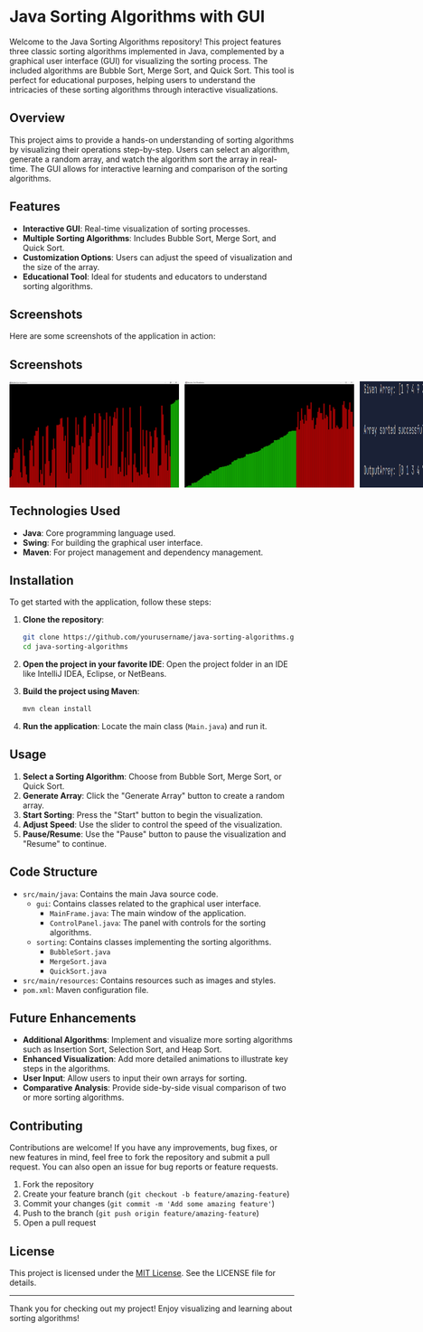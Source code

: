 # Java Sorting Algorithms with GUI

Welcome to the Java Sorting Algorithms repository! This project features three classic sorting algorithms implemented in Java, complemented by a graphical user interface (GUI) for visualizing the sorting process. The included algorithms are Bubble Sort, Merge Sort, and Quick Sort. This tool is perfect for educational purposes, helping users to understand the intricacies of these sorting algorithms through interactive visualizations.

## Overview

This project aims to provide a hands-on understanding of sorting algorithms by visualizing their operations step-by-step. Users can select an algorithm, generate a random array, and watch the algorithm sort the array in real-time. The GUI allows for interactive learning and comparison of the sorting algorithms.

## Features

- **Interactive GUI**: Real-time visualization of sorting processes.
- **Multiple Sorting Algorithms**: Includes Bubble Sort, Merge Sort, and Quick Sort.
- **Customization Options**: Users can adjust the speed of visualization and the size of the array.
- **Educational Tool**: Ideal for students and educators to understand sorting algorithms.

## Screenshots

Here are some screenshots of the application in action:

<h2>Screenshots</h2>
<div style="display: flex;">
  <img src="res/images/screenshot1.png" alt="Sorting Visualization 1" width="300" style="margin-right: 10px;">
  <img src="res/images/screenshot2.png" alt="Sorting Visualization 2" width="300" style="margin-right: 10px;">
  <img src="res/images/screenshot3.png" alt="Sorting Visualization 3" width="300">
</div>

## Technologies Used

- **Java**: Core programming language used.
- **Swing**: For building the graphical user interface.
- **Maven**: For project management and dependency management.

## Installation

To get started with the application, follow these steps:

1. **Clone the repository**:
   ```bash
   git clone https://github.com/yourusername/java-sorting-algorithms.git
   cd java-sorting-algorithms
   ```

2. **Open the project in your favorite IDE**: Open the project folder in an IDE like IntelliJ IDEA, Eclipse, or NetBeans.

3. **Build the project using Maven**:
   ```bash
   mvn clean install
   ```

4. **Run the application**: Locate the main class (`Main.java`) and run it.

## Usage

1. **Select a Sorting Algorithm**: Choose from Bubble Sort, Merge Sort, or Quick Sort.
2. **Generate Array**: Click the "Generate Array" button to create a random array.
3. **Start Sorting**: Press the "Start" button to begin the visualization.
4. **Adjust Speed**: Use the slider to control the speed of the visualization.
5. **Pause/Resume**: Use the "Pause" button to pause the visualization and "Resume" to continue.

## Code Structure

- `src/main/java`: Contains the main Java source code.
  - `gui`: Contains classes related to the graphical user interface.
    - `MainFrame.java`: The main window of the application.
    - `ControlPanel.java`: The panel with controls for the sorting algorithms.
  - `sorting`: Contains classes implementing the sorting algorithms.
    - `BubbleSort.java`
    - `MergeSort.java`
    - `QuickSort.java`
- `src/main/resources`: Contains resources such as images and styles.
- `pom.xml`: Maven configuration file.

## Future Enhancements

- **Additional Algorithms**: Implement and visualize more sorting algorithms such as Insertion Sort, Selection Sort, and Heap Sort.
- **Enhanced Visualization**: Add more detailed animations to illustrate key steps in the algorithms.
- **User Input**: Allow users to input their own arrays for sorting.
- **Comparative Analysis**: Provide side-by-side visual comparison of two or more sorting algorithms.

## Contributing

Contributions are welcome! If you have any improvements, bug fixes, or new features in mind, feel free to fork the repository and submit a pull request. You can also open an issue for bug reports or feature requests.

1. Fork the repository
2. Create your feature branch (`git checkout -b feature/amazing-feature`)
3. Commit your changes (`git commit -m 'Add some amazing feature'`)
4. Push to the branch (`git push origin feature/amazing-feature`)
5. Open a pull request

## License

This project is licensed under the [MIT License](LICENSE). See the LICENSE file for details.

---

Thank you for checking out my project! Enjoy visualizing and learning about sorting algorithms!
